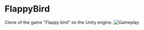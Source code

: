 # FlappyBird
Clone of the game "Flappy bird" on the Unity engine.
![Gameplay](https://github.com/Kaboms/FlappyBird/blob/main/GamePresentation.gif)
